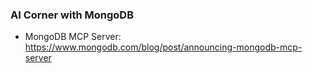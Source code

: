 ### AI Corner with MongoDB

- MongoDB MCP Server: https://www.mongodb.com/blog/post/announcing-mongodb-mcp-server


